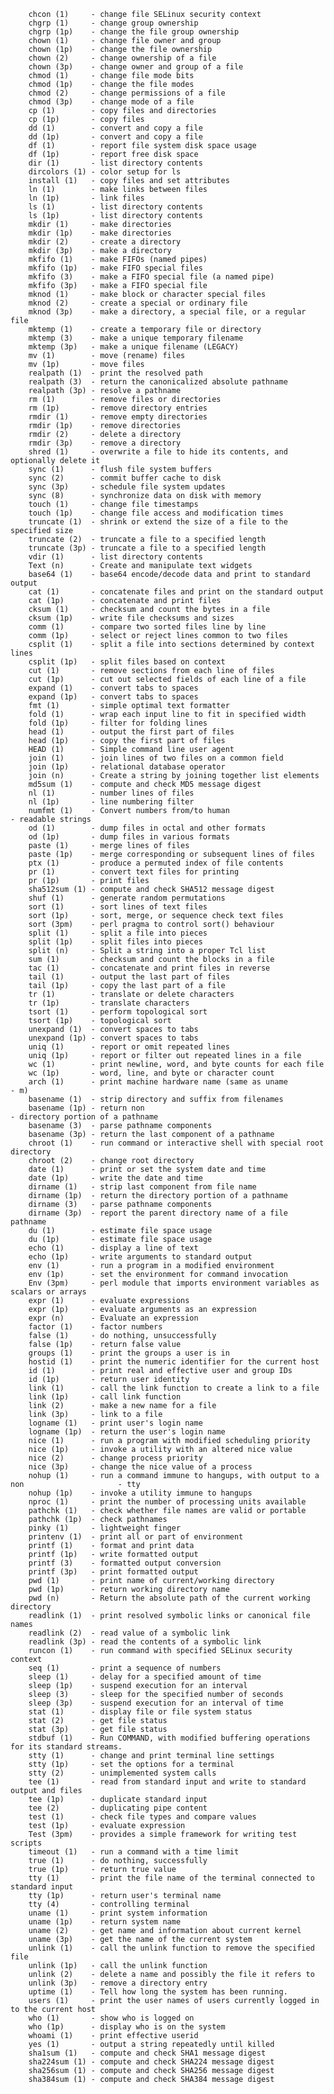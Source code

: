 <!--
File          : gnu-core-utilities.md

Created       : Wed 14 Oct 2015 23:07:41
Last Modified : Wed 14 Oct 2015 23:09:02
Maintainer    : sharlatan
-->

        chcon (1)     - change file SELinux security context
        chgrp (1)     - change group ownership
        chgrp (1p)    - change the file group ownership
        chown (1)     - change file owner and group
        chown (1p)    - change the file ownership
        chown (2)     - change ownership of a file
        chown (3p)    - change owner and group of a file
        chmod (1)     - change file mode bits
        chmod (1p)    - change the file modes
        chmod (2)     - change permissions of a file
        chmod (3p)    - change mode of a file
        cp (1)        - copy files and directories
        cp (1p)       - copy files
        dd (1)        - convert and copy a file
        dd (1p)       - convert and copy a file
        df (1)        - report file system disk space usage
        df (1p)       - report free disk space
        dir (1)       - list directory contents
        dircolors (1) - color setup for ls
        install (1)   - copy files and set attributes
        ln (1)        - make links between files
        ln (1p)       - link files
        ls (1)        - list directory contents
        ls (1p)       - list directory contents
        mkdir (1)     - make directories
        mkdir (1p)    - make directories
        mkdir (2)     - create a directory
        mkdir (3p)    - make a directory
        mkfifo (1)    - make FIFOs (named pipes)
        mkfifo (1p)   - make FIFO special files
        mkfifo (3)    - make a FIFO special file (a named pipe)
        mkfifo (3p)   - make a FIFO special file
        mknod (1)     - make block or character special files
        mknod (2)     - create a special or ordinary file
        mknod (3p)    - make a directory, a special file, or a regular file
        mktemp (1)    - create a temporary file or directory
        mktemp (3)    - make a unique temporary filename
        mktemp (3p)   - make a unique filename (LEGACY)
        mv (1)        - move (rename) files
        mv (1p)       - move files
        realpath (1)  - print the resolved path
        realpath (3)  - return the canonicalized absolute pathname
        realpath (3p) - resolve a pathname
        rm (1)        - remove files or directories
        rm (1p)       - remove directory entries
        rmdir (1)     - remove empty directories
        rmdir (1p)    - remove directories
        rmdir (2)     - delete a directory
        rmdir (3p)    - remove a directory
        shred (1)     - overwrite a file to hide its contents, and optionally delete it
        sync (1)      - flush file system buffers
        sync (2)      - commit buffer cache to disk
        sync (3p)     - schedule file system updates
        sync (8)      - synchronize data on disk with memory
        touch (1)     - change file timestamps
        touch (1p)    - change file access and modification times
        truncate (1)  - shrink or extend the size of a file to the specified size
        truncate (2)  - truncate a file to a specified length
        truncate (3p) - truncate a file to a specified length
        vdir (1)      - list directory contents
        Text (n)      - Create and manipulate text widgets
        base64 (1)    - base64 encode/decode data and print to standard output
        cat (1)       - concatenate files and print on the standard output
        cat (1p)      - concatenate and print files
        cksum (1)     - checksum and count the bytes in a file
        cksum (1p)    - write file checksums and sizes
        comm (1)      - compare two sorted files line by line
        comm (1p)     - select or reject lines common to two files
        csplit (1)    - split a file into sections determined by context lines
        csplit (1p)   - split files based on context
        cut (1)       - remove sections from each line of files
        cut (1p)      - cut out selected fields of each line of a file
        expand (1)    - convert tabs to spaces
        expand (1p)   - convert tabs to spaces
        fmt (1)       - simple optimal text formatter
        fold (1)      - wrap each input line to fit in specified width
        fold (1p)     - filter for folding lines
        head (1)      - output the first part of files
        head (1p)     - copy the first part of files
        HEAD (1)      - Simple command line user agent
        join (1)      - join lines of two files on a common field
        join (1p)     - relational database operator
        join (n)      - Create a string by joining together list elements
        md5sum (1)    - compute and check MD5 message digest
        nl (1)        - number lines of files
        nl (1p)       - line numbering filter
        numfmt (1)    - Convert numbers from/to human                                             - readable strings
        od (1)        - dump files in octal and other formats
        od (1p)       - dump files in various formats
        paste (1)     - merge lines of files
        paste (1p)    - merge corresponding or subsequent lines of files
        ptx (1)       - produce a permuted index of file contents
        pr (1)        - convert text files for printing
        pr (1p)       - print files
        sha512sum (1) - compute and check SHA512 message digest
        shuf (1)      - generate random permutations
        sort (1)      - sort lines of text files
        sort (1p)     - sort, merge, or sequence check text files
        sort (3pm)    - perl pragma to control sort() behaviour
        split (1)     - split a file into pieces
        split (1p)    - split files into pieces
        split (n)     - Split a string into a proper Tcl list
        sum (1)       - checksum and count the blocks in a file
        tac (1)       - concatenate and print files in reverse
        tail (1)      - output the last part of files
        tail (1p)     - copy the last part of a file
        tr (1)        - translate or delete characters
        tr (1p)       - translate characters
        tsort (1)     - perform topological sort
        tsort (1p)    - topological sort
        unexpand (1)  - convert spaces to tabs
        unexpand (1p) - convert spaces to tabs
        uniq (1)      - report or omit repeated lines
        uniq (1p)     - report or filter out repeated lines in a file
        wc (1)        - print newline, word, and byte counts for each file
        wc (1p)       - word, line, and byte or character count
        arch (1)      - print machine hardware name (same as uname                                - m)
        basename (1)  - strip directory and suffix from filenames
        basename (1p) - return non                                                                - directory portion of a pathname
        basename (3)  - parse pathname components
        basename (3p) - return the last component of a pathname
        chroot (1)    - run command or interactive shell with special root directory
        chroot (2)    - change root directory
        date (1)      - print or set the system date and time
        date (1p)     - write the date and time
        dirname (1)   - strip last component from file name
        dirname (1p)  - return the directory portion of a pathname
        dirname (3)   - parse pathname components
        dirname (3p)  - report the parent directory name of a file pathname
        du (1)        - estimate file space usage
        du (1p)       - estimate file space usage
        echo (1)      - display a line of text
        echo (1p)     - write arguments to standard output
        env (1)       - run a program in a modified environment
        env (1p)      - set the environment for command invocation
        Env (3pm)     - perl module that imports environment variables as scalars or arrays
        expr (1)      - evaluate expressions
        expr (1p)     - evaluate arguments as an expression
        expr (n)      - Evaluate an expression
        factor (1)    - factor numbers
        false (1)     - do nothing, unsuccessfully
        false (1p)    - return false value
        groups (1)    - print the groups a user is in
        hostid (1)    - print the numeric identifier for the current host
        id (1)        - print real and effective user and group IDs
        id (1p)       - return user identity
        link (1)      - call the link function to create a link to a file
        link (1p)     - call link function
        link (2)      - make a new name for a file
        link (3p)     - link to a file
        logname (1)   - print user's login name
        logname (1p)  - return the user's login name
        nice (1)      - run a program with modified scheduling priority
        nice (1p)     - invoke a utility with an altered nice value
        nice (2)      - change process priority
        nice (3p)     - change the nice value of a process
        nohup (1)     - run a command immune to hangups, with output to a non                     - tty
        nohup (1p)    - invoke a utility immune to hangups
        nproc (1)     - print the number of processing units available
        pathchk (1)   - check whether file names are valid or portable
        pathchk (1p)  - check pathnames
        pinky (1)     - lightweight finger
        printenv (1)  - print all or part of environment
        printf (1)    - format and print data
        printf (1p)   - write formatted output
        printf (3)    - formatted output conversion
        printf (3p)   - print formatted output
        pwd (1)       - print name of current/working directory
        pwd (1p)      - return working directory name
        pwd (n)       - Return the absolute path of the current working directory
        readlink (1)  - print resolved symbolic links or canonical file names
        readlink (2)  - read value of a symbolic link
        readlink (3p) - read the contents of a symbolic link
        runcon (1)    - run command with specified SELinux security context
        seq (1)       - print a sequence of numbers
        sleep (1)     - delay for a specified amount of time
        sleep (1p)    - suspend execution for an interval
        sleep (3)     - sleep for the specified number of seconds
        sleep (3p)    - suspend execution for an interval of time
        stat (1)      - display file or file system status
        stat (2)      - get file status
        stat (3p)     - get file status
        stdbuf (1)    - Run COMMAND, with modified buffering operations for its standard streams.
        stty (1)      - change and print terminal line settings
        stty (1p)     - set the options for a terminal
        stty (2)      - unimplemented system calls
        tee (1)       - read from standard input and write to standard output and files
        tee (1p)      - duplicate standard input
        tee (2)       - duplicating pipe content
        test (1)      - check file types and compare values
        test (1p)     - evaluate expression
        Test (3pm)    - provides a simple framework for writing test scripts
        timeout (1)   - run a command with a time limit
        true (1)      - do nothing, successfully
        true (1p)     - return true value
        tty (1)       - print the file name of the terminal connected to standard input
        tty (1p)      - return user's terminal name
        tty (4)       - controlling terminal
        uname (1)     - print system information
        uname (1p)    - return system name
        uname (2)     - get name and information about current kernel
        uname (3p)    - get the name of the current system
        unlink (1)    - call the unlink function to remove the specified file
        unlink (1p)   - call the unlink function
        unlink (2)    - delete a name and possibly the file it refers to
        unlink (3p)   - remove a directory entry
        uptime (1)    - Tell how long the system has been running.
        users (1)     - print the user names of users currently logged in to the current host
        who (1)       - show who is logged on
        who (1p)      - display who is on the system
        whoami (1)    - print effective userid
        yes (1)       - output a string repeatedly until killed
        sha1sum (1)   - compute and check SHA1 message digest
        sha224sum (1) - compute and check SHA224 message digest
        sha256sum (1) - compute and check SHA256 message digest
        sha384sum (1) - compute and check SHA384 message digest
